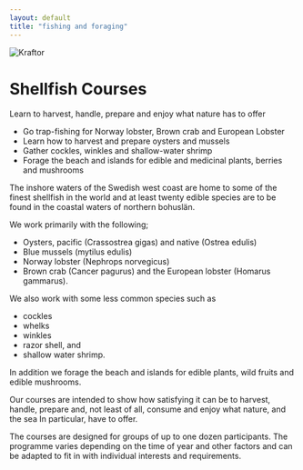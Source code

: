 ```yaml
---
layout: default
title: "fishing and foraging"
---
```


![Kraftor](/assets/images/kr%C3%A4fta_II_5438.jpg)

# Shellfish Courses
Learn to harvest, handle, prepare and enjoy what nature has to offer


* Go trap-fishing for Norway lobster, Brown crab and European Lobster
* Learn how to harvest and prepare oysters and mussels 
* Gather cockles, winkles and shallow-water shrimp
* Forage the beach and islands for edible and medicinal plants, berries and mushrooms

The inshore waters of the Swedish west coast are home to some of the finest shellfish in the world and at least twenty edible species are to be found in the coastal waters of northern bohuslän. 

We work primarily with the following;
* Oysters, pacific (Crassostrea gigas) and native (Ostrea edulis)
* Blue mussels (mytilus edulis)
* Norway lobster (Nephrops norvegicus)
* Brown crab (Cancer pagurus) and the European lobster (Homarus gammarus).  

We also work with some less common species such as
* cockles
* whelks
* winkles
* razor shell, and
* shallow water shrimp.

In addition we forage the beach and islands for edible plants, wild fruits and edible mushrooms.

Our courses are intended to show how satisfying it can be to harvest, handle, prepare and, not least of all, consume and enjoy what nature, and the sea In particular, have to offer.

The courses are designed for groups of up to one dozen participants. The programme varies depending on the time of year and other factors and can be adapted to fit in with individual interests and requirements.
